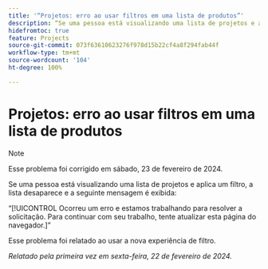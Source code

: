 ```yaml
---
title: '“Projetos: erro ao usar filtros em uma lista de produtos”'
description: “Se uma pessoa está visualizando uma lista de projetos e aplica um filtro, a lista desaparece e uma mensagem de erro é exibida.”
hidefromtoc: true
feature: Projects
source-git-commit: 073f63610623276f978d15b22cf4a8f294fab44f
workflow-type: tm+mt
source-wordcount: '104'
ht-degree: 100%

---
```



# Projetos: erro ao usar filtros em uma lista de produtos

>[!NOTE]
>
>Esse problema foi corrigido em sábado, 23 de fevereiro de 2024.

Se uma pessoa está visualizando uma lista de projetos e aplica um filtro, a lista desaparece e a seguinte mensagem é exibida:

“[!UICONTROL Ocorreu um erro e estamos trabalhando para resolver a solicitação. Para continuar com seu trabalho, tente atualizar esta página do navegador.]”

Esse problema foi relatado ao usar a nova experiência de filtro.

_Relatado pela primeira vez em sexta-feira, 22 de fevereiro de 2024._
